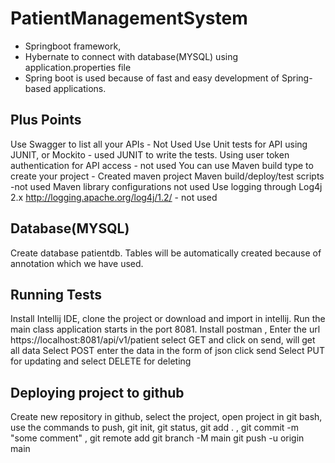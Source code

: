 # PatientManagementSystem

- Springboot framework, 
- Hybernate to connect with database(MYSQL) using application.properties file
- Spring boot is used because of fast and easy development of Spring-based applications.

Plus Points
------------
Use Swagger to list all your APIs - Not Used
Use Unit tests for API using JUNIT, or Mockito - used JUNIT to write the tests.
Using user token authentication for API access - not used
You can use Maven build type to create your project - Created maven project
Maven build/deploy/test scripts -not used
Maven library configurations not used
Use logging through Log4j 2.x http://logging.apache.org/log4j/1.2/ - not used

Database(MYSQL)
---------------
Create database patientdb.
Tables will be automatically created because of annotation which we have used.

Running Tests
--------------
Install Intellij IDE, clone the project or download and import in intellij.
Run the main class
application starts in the port 8081.
Install postman , 
Enter the url https://localhost:8081/api/v1/patient select GET and click on send, will get all data
Select POST enter the data in the form of json click send
Select PUT for updating
and select DELETE for deleting

Deploying project to github
---------------------------
Create new repository in github, 
select the project, open project in git bash,
use the commands to push,
git init,
git status,
git add . ,
git commit -m "some comment" ,
git remote add 
git branch -M main
git push -u origin main
